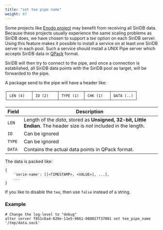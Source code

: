 ```yaml
---
title: "set tee pipe name"
weight: 87
---
```


Some projects like [Enodo project](../../../related_projects/enodo) may benefit from receiving all SiriDB data. Because these projects usually experience the same scaling problems as SiriDB does, we have chosen to support a *tee* option on each SiriDB server.
Using this feature makes it possible to install a service on at least one SiriDB server in each pool. Such a service should install a UNIX Pipe server which accepts SiriDB data in [QPack](https://github.com/cesbit/qpack) format.

SiriDB will then try to connect to the pipe, and once a connection is established, all SiriDB data points with the SiriDB pool as target, will be forwarded to the pipe.

A package send to the pipe will have a header like:

```none
┌───────────┬───────────┬───────────┬───────────┬───────────┐
│ LEN (4)   │ ID (2)    │ TYPE (1)  │ CHK (1)   │ DATA (..) │
└───────────┴───────────┴───────────┴───────────┴───────────┘
```

Field  | Description
-------|----------------
`LEN`  | Length of the *data*, stored as **Unsigned, 32-bit, Little Endian**. The header size is *not* included in the length.
`ID`   | Can be ignored
`TYPE` | Can be ignored
`DATA` | Contains the actual data points in QPack format.

The data is packed like:

```none
{
    'serie-name': [[<TIMESTAMP>, <VALUE>], ...],
    ...
}
```

If you like to disable the `tee`, then use `false` instead of a string.

### Example

    # Change the log-level to "debug"
    alter server f851c6a4-820e-11e5-9661-080027f37001 set tee_pipe_name '/tmp/data.sock'
